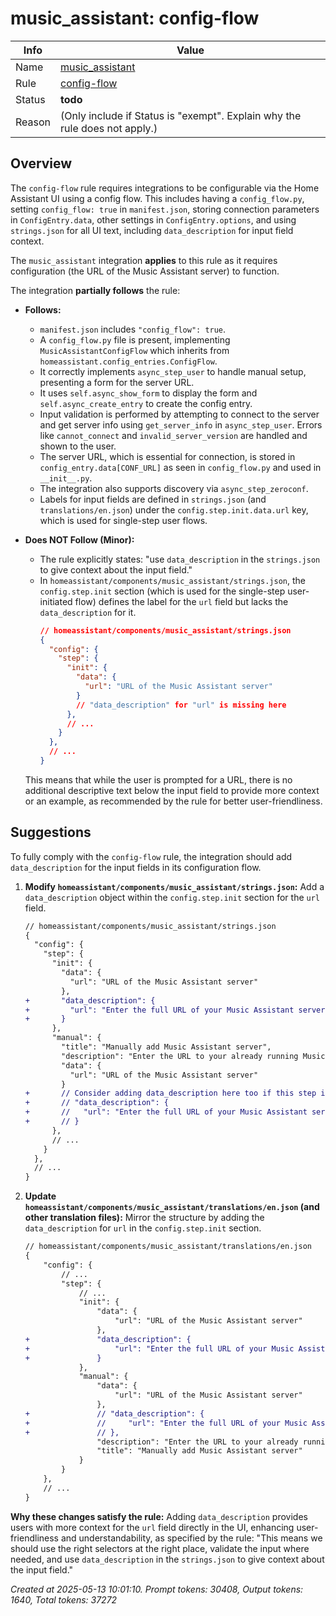 # music_assistant: config-flow

| Info   | Value                                                                    |
|--------|--------------------------------------------------------------------------|
| Name   | [music_assistant](https://www.home-assistant.io/integrations/music_assistant/) |
| Rule   | [config-flow](https://developers.home-assistant.io/docs/core/integration-quality-scale/rules/config-flow)                                                     |
| Status | **todo**                                                                 |
| Reason | (Only include if Status is "exempt". Explain why the rule does not apply.) |

## Overview

The `config-flow` rule requires integrations to be configurable via the Home Assistant UI using a config flow. This includes having a `config_flow.py`, setting `config_flow: true` in `manifest.json`, storing connection parameters in `ConfigEntry.data`, other settings in `ConfigEntry.options`, and using `strings.json` for all UI text, including `data_description` for input field context.

The `music_assistant` integration **applies** to this rule as it requires configuration (the URL of the Music Assistant server) to function.

The integration **partially follows** the rule:
*   **Follows:**
    *   `manifest.json` includes `"config_flow": true`.
    *   A `config_flow.py` file is present, implementing `MusicAssistantConfigFlow` which inherits from `homeassistant.config_entries.ConfigFlow`.
    *   It correctly implements `async_step_user` to handle manual setup, presenting a form for the server URL.
    *   It uses `self.async_show_form` to display the form and `self.async_create_entry` to create the config entry.
    *   Input validation is performed by attempting to connect to the server and get server info using `get_server_info` in `async_step_user`. Errors like `cannot_connect` and `invalid_server_version` are handled and shown to the user.
    *   The server URL, which is essential for connection, is stored in `config_entry.data[CONF_URL]` as seen in `config_flow.py` and used in `__init__.py`.
    *   The integration also supports discovery via `async_step_zeroconf`.
    *   Labels for input fields are defined in `strings.json` (and `translations/en.json`) under the `config.step.init.data.url` key, which is used for single-step user flows.

*   **Does NOT Follow (Minor):**
    *   The rule explicitly states: "use `data_description` in the `strings.json` to give context about the input field."
    *   In `homeassistant/components/music_assistant/strings.json`, the `config.step.init` section (which is used for the single-step user-initiated flow) defines the label for the `url` field but lacks the `data_description` for it.
        ```json
        // homeassistant/components/music_assistant/strings.json
        {
          "config": {
            "step": {
              "init": {
                "data": {
                  "url": "URL of the Music Assistant server"
                }
                // "data_description" for "url" is missing here
              },
              // ...
            }
          },
          // ...
        }
        ```
    This means that while the user is prompted for a URL, there is no additional descriptive text below the input field to provide more context or an example, as recommended by the rule for better user-friendliness.

## Suggestions

To fully comply with the `config-flow` rule, the integration should add `data_description` for the input fields in its configuration flow.

1.  **Modify `homeassistant/components/music_assistant/strings.json`:**
    Add a `data_description` object within the `config.step.init` section for the `url` field.

    ```diff
    // homeassistant/components/music_assistant/strings.json
    {
      "config": {
        "step": {
          "init": {
            "data": {
              "url": "URL of the Music Assistant server"
            },
    +       "data_description": {
    +         "url": "Enter the full URL of your Music Assistant server, e.g., http://mass.local:8095 or http://your_server_ip:8095."
    +       }
          },
          "manual": {
            "title": "Manually add Music Assistant server",
            "description": "Enter the URL to your already running Music Assistant server. If you do not have the Music Assistant server running, you should install it first.",
            "data": {
              "url": "URL of the Music Assistant server"
            }
    +       // Consider adding data_description here too if this step is directly used for input
    +       // "data_description": {
    +       //   "url": "Enter the full URL of your Music Assistant server, e.g., http://mass.local:8095 or http://your_server_ip:8095."
    +       // }
          },
          // ...
        }
      },
      // ...
    }
    ```

2.  **Update `homeassistant/components/music_assistant/translations/en.json` (and other translation files):**
    Mirror the structure by adding the `data_description` for `url` in the `config.step.init` section.

    ```diff
    // homeassistant/components/music_assistant/translations/en.json
    {
        "config": {
            // ...
            "step": {
                // ...
                "init": {
                    "data": {
                        "url": "URL of the Music Assistant server"
                    },
    +               "data_description": {
    +                   "url": "Enter the full URL of your Music Assistant server, e.g., http://mass.local:8095 or http://your_server_ip:8095."
    +               }
                },
                "manual": {
                    "data": {
                        "url": "URL of the Music Assistant server"
                    },
    +               // "data_description": {
    +               //     "url": "Enter the full URL of your Music Assistant server, e.g., http://mass.local:8095 or http://your_server_ip:8095."
    +               // },
                    "description": "Enter the URL to your already running Music Assistant server. If you do not have the Music Assistant server running, you should install it first.",
                    "title": "Manually add Music Assistant server"
                }
            }
        },
        // ...
    }
    ```

**Why these changes satisfy the rule:**
Adding `data_description` provides users with more context for the `url` field directly in the UI, enhancing user-friendliness and understandability, as specified by the rule: "This means we should use the right selectors at the right place, validate the input where needed, and use `data_description` in the `strings.json` to give context about the input field."

_Created at 2025-05-13 10:01:10. Prompt tokens: 30408, Output tokens: 1640, Total tokens: 37272_
